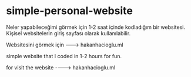 # simple-personal-website

Neler yapabileceğimi görmek için 1-2 saat içinde kodladığım bir websitesi. Kişisel websitelerin giriş sayfası olarak kullanılabilir.

Websitesini görmek için ---> hakanhacioglu.ml

simple website that I coded in 1-2 hours for fun.

for visit the website ----> hakanhacioglu.ml

